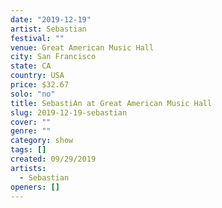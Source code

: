```yaml
---
date: "2019-12-19"
artist: Sebastian
festival: ""
venue: Great American Music Hall
city: San Francisco
state: CA
country: USA
price: $32.67
solo: "no"
title: SebastiAn at Great American Music Hall
slug: 2019-12-19-sebastian
cover: ""
genre: ""
category: show
tags: []
created: 09/29/2019
artists:
  - Sebastian
openers: []
---
```

